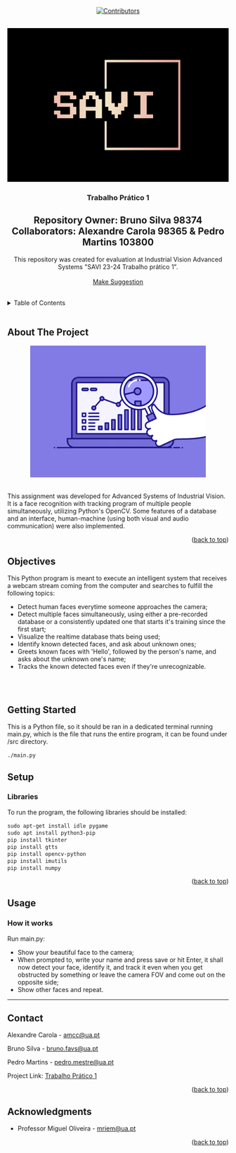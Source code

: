 <!-- Improved compatibility of back to top link: See: https://github.com/othneildrew/Best-README-Template/pull/73 -->
<a name="readme-top"></a>
<!--
*** Thanks for checking out the Best-README-Template. If you have a suggestion
*** that would make this better, please fork the repo and create a pull request
*** or simply open an issue with the tag "enhancement".
*** Don't forget to give the project a star!
*** Thanks again! Now go create something AMAZING! :D
-->



<!-- PROJECT SHIELDS -->
<!--
*** I'm using markdown "reference style" links for readability.
*** Reference links are enclosed in brackets [ ] instead of parentheses ( ).
*** See the bottom of this document for the declaration of the reference variables
*** for contributors-url, forks-url, etc. This is an optional, concise syntax you may use.
*** https://www.markdownguide.org/basic-syntax/#reference-style-links
-->
<div align="center">

[![Contributors][contributors-shield]][contributors-url]




<!-- PROJECT LOGO -->
<br />

  <a href="https://github.com/brunofavs/SAVI_TP1/graphs/">
    <img src="docs/LOGO.png" alt="Logo" width="550" height="350">
  </a>

<h3 align="center">Trabalho Prático 1</h3>

<h2><b> Repository Owner: Bruno Silva 98374
<br>Collaborators: Alexandre Carola 98365 & Pedro Martins 103800</b></h2>

  <p align="center">
    This repository was created for evaluation at Industrial Vision Advanced Systems "SAVI 23-24 Trabalho prático 1".
    <br />
    <!-- <a href="https://github.com/brunofavs/SAVI_TP1"><strong>Explore the Wiki »</strong></a> -->
    <br />
    <!-- <a href="https://youtu.be">View Demo</a> -->
    <!-- · -->
    <a href="https://github.com/brunofavs/SAVI_TP1/issues"> <u>Make Suggestion</u> </a>
  </p>
</div>
<br>



<!-- TABLE OF CONTENTS -->
<details>
  <summary>Table of Contents</summary>
  <ol>
    <li>
      <a href="#about-the-project">About The Project</a>
    </li>
     <li>
      <a href="#Objectives">Objectives</a>
    </li>
    <li>
      <a href="#getting-started">Getting Started</a>
      <ul>
        <li><a href="#Setup">Setup</a></li>
      </ul>
    </li>
    <li><a href="#usage">Usage</a></li>
    <li><a href="#contact">Contact</a></li>
    <li><a href="#acknowledgments">Acknowledgments</a></li>
  </ol>
</details>
<br>



<!-- ABOUT THE PROJECT -->
## About The Project
<div align="center">
<img  src="docs/lupa.gif" alt="GIF animated" width="400">
</div>
<br>

This assignment was developed for Advanced Systems of Industrial Vision. It is a face recognition with tracking program of multiple people simultaneously, utilizing Python's OpenCV. Some features of a database and an interface, human-machine (using both visual and audio communication) were also implemented.

<p align="right">(<a href="#readme-top">back to top</a>)</p>



<!-- ### Built With

* [![Next][Next.js]][Next-url]
* [![React][React.js]][React-url]
* [![Vue][Vue.js]][Vue-url]
* [![Angular][Angular.io]][Angular-url]
* [![Svelte][Svelte.dev]][Svelte-url]
* [![Laravel][Laravel.com]][Laravel-url]
* [![Bootstrap][Bootstrap.com]][Bootstrap-url]
* [![JQuery][JQuery.com]][JQuery-url]

<p align="right">(<a href="#readme-top">back to top</a>)</p> -->



<!-- Objectives -->
## Objectives

This Python program is meant to execute an intelligent system that receives a webcam stream coming from the computer and searches to fulfill the following topics:

- Detect human faces everytime someone approaches the camera;
- Detect multiple faces simultaneously, using either a pre-recorded database or a consistently updated one that starts it's training since the first start;
- Visualize the realtime database thats being used;
- Identify known detected faces, and ask about unknown ones;
- Greets known faces with 'Hello', followed by the person's name, and asks about the unknown one's name;
- Tracks the known detected faces even if they're unrecognizable. 
<br>
<br>


<!-- GETTING STARTED -->
## Getting Started

This is a Python file, so it should be ran in a dedicated terminal running main.py, which is the file that runs the entire program, it can be found under /src directory.

```
./main.py
```



## Setup
<h3><b>Libraries</b></h3>

To run the program, the following libraries should be installed:
```
sudo apt-get install idle pygame
sudo apt install python3-pip
pip install tkinter
pip install gtts
pip install opencv-python
pip install imutils
pip install numpy
```


<p align="right">(<a href="#readme-top">back to top</a>)</p>

<!-- USAGE EXAMPLES -->
## Usage

### How it works

Run main.py:
- Show your beautiful face to the camera;
- When prompted to, write your name and press save or hit Enter, it shall now detect your face, identify it, and track it even when you get obstructed by something or leave the camera FOV and come out on the opposite side;
- Show other faces and repeat.
***


<!-- CONTACT -->
## Contact
Alexandre Carola - amcc@ua.pt


Bruno Silva - bruno.favs@ua.pt


Pedro Martins - pedro.mestre@ua.pt

Project Link: [Trabalho Prático 1](https://github.com/brunofavs/SAVI_TP1)

<p align="right">(<a href="#readme-top">back to top</a>)</p>



<!-- ACKNOWLEDGMENTS -->
## Acknowledgments

* Professor Miguel Oliveira - mriem@ua.pt

<p align="right">(<a href="#readme-top">back to top</a>)</p>



<!-- MARKDOWN LINKS & IMAGES -->
<!-- https://www.markdownguide.org/basic-syntax/#reference-style-links -->
[contributors-shield]: https://img.shields.io/github/contributors/RobutlerAlberto/RobutlerAlberto.svg?style=for-the-badge
[contributors-url]: https://github.com/brunofavs/SAVI_TP1/graphs/contributors
[forks-shield]: https://img.shields.io/github/forks/RobutlerAlberto/RobutlerAlberto.svg?style=for-the-badge
[forks-url]: https://github.com/RobutlerAlberto/RobutlerAlberto/network/members
[stars-shield]: https://img.shields.io/github/stars/RobutlerAlberto/RobutlerAlberto.svg?style=for-the-badge
[stars-url]: https://github.com/RobutlerAlberto/RobutlerAlberto/stargazers
[issues-shield]: https://img.shields.io/github/issues/RobutlerAlberto/RobutlerAlberto.svg?style=for-the-badge
[issues-url]: https://github.com/RobutlerAlberto/RobutlerAlberto/issues
[license-shield]: https://img.shields.io/github/license/RobutlerAlberto/RobutlerAlberto.svg?style=for-the-badge
[license-url]: https://github.com/RobutlerAlberto/RobutlerAlberto/blob/master/license.txt
[product-screenshot]: docs/logo.png
